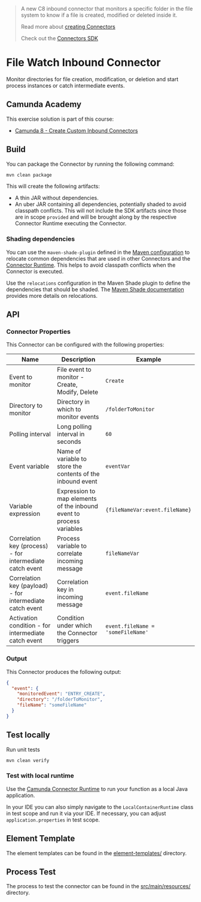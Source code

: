 > A new C8 inbound connector that monitors a specific folder in the file system to know if a file is created, modified or deleted inside it.
> 
> Read more about [creating Connectors](https://docs.camunda.io/docs/components/connectors/custom-built-connectors/connector-sdk/#creating-a-custom-connector)
> 
> Check out the [Connectors SDK](https://github.com/camunda/connector-sdk)

# File Watch Inbound Connector

Monitor directories for file creation, modification, or deletion and start process instances or catch intermediate events.

## Camunda Academy

This exercise solution is part of this course:

* [Camunda 8 - Create Custom Inbound Connectors](https://academy.camunda.com/camunda-8-create-custom-inbound-connectors)

## Build

You can package the Connector by running the following command:

```bash
mvn clean package
```

This will create the following artifacts:

- A thin JAR without dependencies.
- An uber JAR containing all dependencies, potentially shaded to avoid classpath conflicts. This will not include the SDK artifacts since those are in scope `provided` and will be brought along by the respective Connector Runtime executing the Connector.

### Shading dependencies

You can use the `maven-shade-plugin` defined in the [Maven configuration](./pom.xml) to relocate common dependencies
that are used in other Connectors and the [Connector Runtime](https://github.com/camunda-community-hub/spring-zeebe/tree/master/connector-runtime#building-connector-runtime-bundles).
This helps to avoid classpath conflicts when the Connector is executed. 

Use the `relocations` configuration in the Maven Shade plugin to define the dependencies that should be shaded.
The [Maven Shade documentation](https://maven.apache.org/plugins/maven-shade-plugin/examples/class-relocation.html) 
provides more details on relocations.

## API

### Connector Properties

This Connector can be configured with the following properties:

| Name                                                     | Description                                    | Example                           |
|----------------------------------------------------------|------------------------------------------------|-----------------------------------|
| Event to monitor                                         | File event to monitor - Create, Modify, Delete | `Create`                          |
| Directory to monitor                                     | Directory in which to monitor events           | `/folderToMonitor`                |
| Polling interval                                         | Long polling interval in seconds               | `60`                              |
|Event variable                                            |Name of variable to store the contents of the inbound event| ``eventVar``|
|Variable expression                                            |Expression to map elements of the inbound event to process variables| ``{fileNameVar:event.fileName}``|
| Correlation key (process) - for intermediate catch event | Process variable to correlate incoming message | `fileNameVar`           |
| Correlation key (payload) - for intermediate catch event | Correlation key in incoming message            | `event.fileName`                  |
| Activation condition      - for intermediate catch event | Condition under which the Connector triggers   | `event.fileName = 'someFileName'` |

### Output

This Connector produces the following output:

```json
{
  "event": {
    "monitoredEvent": "ENTRY_CREATE",
    "directory": "/folderToMonitor",
    "fileName": "someFileName"
  }
}
```

## Test locally

Run unit tests

```bash
mvn clean verify
```

### Test with local runtime

Use the [Camunda Connector Runtime](https://github.com/camunda-community-hub/spring-zeebe/tree/master/connector-runtime#building-connector-runtime-bundles) to run your function as a local Java application.

In your IDE you can also simply navigate to the `LocalContainerRuntime` class in test scope and run it via your IDE.
If necessary, you can adjust `application.properties` in test scope.

## Element Template

The element templates can be found in the [element-templates/](element-templates/) directory.

## Process Test

The process to test the connector can be found in the [src/main/resources/](src/main/resources) directory.
